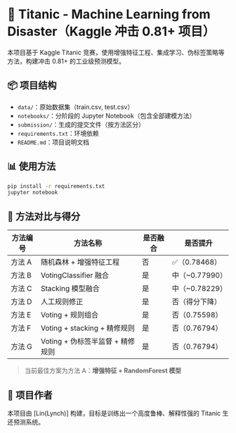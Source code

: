 # 🧠 Titanic - Machine Learning from Disaster（Kaggle 冲击 0.81+ 项目）

本项目基于 Kaggle Titanic 竞赛，使用增强特征工程、集成学习、伪标签策略等方法，构建冲击 0.81+ 的工业级预测模型。

## 📦 项目结构

- `data/`：原始数据集（train.csv, test.csv）
- `notebooks/`：分阶段的 Jupyter Notebook（包含全部建模方法）
- `submission/`：生成的提交文件（按方法区分）
- `requirements.txt`：环境依赖
- `README.md`：项目说明文档

## 📊 使用方法

```bash
pip install -r requirements.txt
jupyter notebook
```

## 🔧 方法对比与得分

| 方法编号 | 方法名称 | 是否融合 | 是否提升 |
|----------|----------|----------|----------|
| 方法 A | 随机森林 + 增强特征工程 | 否 | ✅（0.78468） |
| 方法 B | VotingClassifier 融合 | 是 | 中（~0.77990） |
| 方法 C | Stacking 模型融合 | 是 | 中（~0.78229） |
| 方法 D | 人工规则修正 | 是 | 否（得分下降） |
| 方法 E | Voting + 规则组合 | 是 | 否（0.75598） |
| 方法 F | Voting + stacking + 精修规则 | 是 | 否（0.76794） |
| 方法 G | Voting + 伪标签半监督 + 精修规则 | 是 | 否（0.76794） |

> 当前最佳方案为方法 A：**增强特征 + RandomForest 模型**

## 🏁 项目作者

本项目由 [Lin(Lynch)] 构建，目标是训练出一个高度鲁棒、解释性强的 Titanic 生还预测系统。
